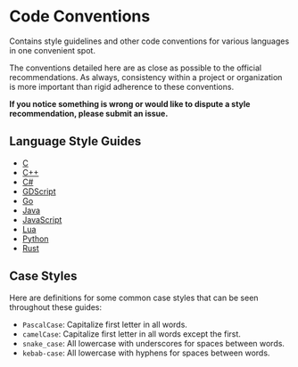 # Code Conventions
Contains style guidelines and other code conventions for various languages in one convenient spot.

The conventions detailed here are as close as possible to the official recommendations. As always, consistency within a project or organization is more important than rigid adherence to these conventions.

**If you notice something is wrong or would like to dispute a style recommendation, please submit an issue.**

## Language Style Guides
- [C](https://github.com/eleniums/code-conventions/blob/master/c/style.md)
- [C++](https://github.com/eleniums/code-conventions/blob/master/cpp/style.md)
- [C#](https://github.com/eleniums/code-conventions/blob/master/csharp/style.md)
- [GDScript](https://github.com/eleniums/code-conventions/blob/master/gdscript/style.md)
- [Go](https://github.com/eleniums/code-conventions/blob/master/go/style.md)
- [Java](https://github.com/eleniums/code-conventions/blob/master/java/style.md)
- [JavaScript](https://github.com/eleniums/code-conventions/blob/master/javascript/style.md)
- [Lua](https://github.com/eleniums/code-conventions/blob/master/lua/style.md)
- [Python](https://github.com/eleniums/code-conventions/blob/master/python/style.md)
- [Rust](https://github.com/eleniums/code-conventions/blob/master/rust/style.md)

## Case Styles
Here are definitions for some common case styles that can be seen throughout these guides:
- `PascalCase`: Capitalize first letter in all words.
- `camelCase`: Capitalize first letter in all words except the first.
- `snake_case`: All lowercase with underscores for spaces between words.
- `kebab-case`: All lowercase with hyphens for spaces between words.